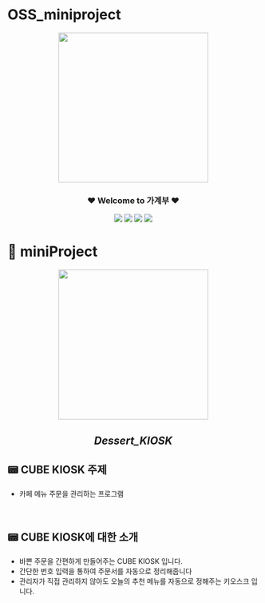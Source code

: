 # OSS_miniproject

<div align="center">
<p align="center"><img src="https://cdn.pixabay.com/photo/2016/11/03/11/57/accountant-1794122_1280.png" height="300px" width="300px"></p>

 ### ❤️ Welcome to 가계부 ❤️
 <img src="https://img.shields.io/badge/HTML-E34F26?style=flat-square&logo=HTML5&logoColor=white"/>
 <img src="https://img.shields.io/badge/C-00CCFF?style=flat-square&logo=C&logoColor="white"/>
 <img src="https://img.shields.io/badge/VisualStudioCode-0000FF?style=flat-square&logo=VisualStudioCode&logoColor="black"/>
 <img src="https://img.shields.io/badge/Markdown-000000?style=flat-square&logo=Markdown&logoColor="white"/>                                                                                                

</div>
    

# 🧊 miniProject

<div align="center"> 

<img src="https://user-images.githubusercontent.com/98035984/167238404-7c0a4810-d7f4-4899-9d73-b195c32b7c1d.png" height="300px" width="300px">
 
  ## *Dessert_KIOSK*  
</div>
  
## 📟 CUBE KIOSK 주제
 - 카페 메뉴 주문을 관리하는 프로그램 

<br/>

## 📟 CUBE KIOSK에 대한 소개
  - 바쁜 주문을 간편하게 만들어주는 CUBE KIOSK 입니다.
  - 간단한 번호 입력을 통하여 주문서를 자동으로 정리해줍니다
  - 관리자가 직접 관리하지 않아도 오늘의 추천 메뉴를 자동으로 정해주는 키오스크 입니다.
